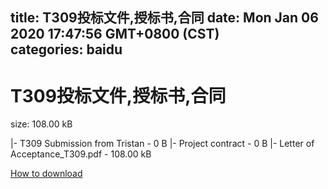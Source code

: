 
title: T309投标文件,授标书,合同
date: Mon Jan 06 2020 17:47:56 GMT+0800 (CST)    
categories: baidu
---

# T309投标文件,授标书,合同
size: 108.00 kB
 
 
|- T309 Submission from Tristan - 0 B
|- Project contract - 0 B
|- Letter of Acceptance_T309.pdf - 108.00 kB

[How to download](https://bpcam.bemobtrk.com/go/2ceec3aa-1ca2-46d6-b9ff-aaa5c184517c?jno=462)